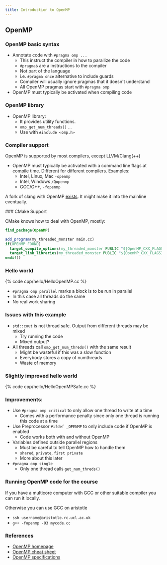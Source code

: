 ```yaml
---
title: Introduction to OpenMP
---
```


## OpenMP

### OpenMP basic syntax

* Annotate code with `#pragma omp ...`
    - This instruct the compiler in how to parallize the code
    - `#pragma`s are a instructions to the compiler
    - Not part of the language
    - i.e. `#pragma once` alternative to include guards
    - Compiler will usually ignore pragmas that it doesn't understand
    - All OpenMP pragmas start with `#pragma omp`
* OpenMP must typically be activated when compiling code


### OpenMP library

* OpenMP library:
    - It provides utility functions.
    - `omp_get_num_threads()` ...
    - Use with `#include <omp.h>`


### Compiler support

OpenMP is supported by most compilers, except LLVM/Clang(++)

* OpenMP must typically be activated with a command line flags at compile time. Different for different compilers. Examples:
    - Intel, Linux, Mac  `-openmp`
    - Intel, Windows `/Qopenmp`
    - GCC/G++, `-fopenmp`

A fork of clang with OpenMP [exists][ClangOpenMP]. It might make it into the mainline eventually.

### CMake Support

CMake knows how to deal with OpenMP, mostly:

```CMake
find_package(OpenMP)

add_program(my_threaded_monster main.cc)
if(OPENMP_FOUND)
  target_compile_options(my_threaded_monster PUBLIC "${OpenMP_CXX_FLAGS}")
  target_link_libraries(my_threaded_monster PUBLIC "${OpenMP_CXX_FLAGS}")
endif()
```


### Hello world

{% code cpp/hello/HelloOpenMP.cc %}

* `#pragma omp parallel` marks a block is to be run in parallel
* In this case all threads do the same
* No real work sharing


### Issues with this example

* `std::cout` is not thread safe. Output from different threads may be mixed
    - Try running the code
    - Mixed output?
* All threads call `omp_get_num_threds()` with the same result
    - Might be wasteful if this was a slow function
    - Everybody stores a copy of numthreads
    - Waste of memory


### Slightly improved hello world

{% code cpp/hello/HelloOpenMPSafe.cc %}

### Improvements:

* Use `#pragma omp critical` to only allow one thread to write at a time
    - Comes with a performance penalty since only one thread is running this code at a time
* Use Preprocessor `#ifdef _OPENMP` to only include code if OpenMP is enabled
    - Code works both with and without OpenMP
* Variables defined outside parallel regions
    - Must be careful to tell OpenMP how to handle them
    - `shared`, `private`, `first private`
    - More about this later
* `#pragma omp single`
    - Only one thread calls `get_num_threds()`


### Running OpenMP code for the course

If you have a multicore computer with GCC or other suitable compiler you can run it locally.

Otherwise you can use GCC on aristotle

* `ssh username@aristotle.rc.ucl.ac.uk`
* `g++ -fopenmp -O3 mycode.cc`


### References

* [OpenMP homepage][OpenMPhomepage]
* [OpenMP cheat sheet][OpenMPcheatsheet]
* [OpenMP specifications][OpenMPSpecs]

[OpenMPhomepage]: http://openmp.org/
[OpenMPcheatsheet]: http://openmp.org/mp-documents/OpenMP-4.0-C.pdf
[OpenMPSpecs]: http://www.openmp.org/mp-documents/OpenMP4.0.0.pdf
[ClangOpenMP]: http://clang-omp.github.io/

